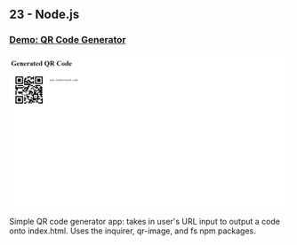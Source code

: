 ## 23 - Node.js

### [Demo: QR Code Generator](https://qrcodegenerator.gdbecker.repl.co/)

!["Page"](./Page.png)

Simple QR code generator app: takes in user's URL input to output a code onto index.html. Uses the inquirer, qr-image, and fs npm packages.
